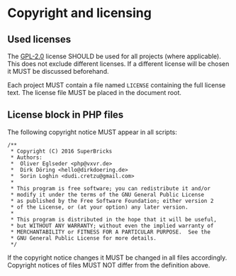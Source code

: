 # Copyright and licensing

## Used licenses

The [GPL-2.0](https://www.gnu.org/licenses/gpl-2.0.html) license SHOULD be used for all projects (where applicable).
This does not exclude different licenses. If a different license will be chosen it MUST be discussed beforehand.

Each project MUST contain a file named `LICENSE` containing the full license text.
The license file MUST be placed in the document root.

## License block in PHP files

The following copyright notice MUST appear in all scripts:

```
/**
 * Copyright (C) 2016 SuperBricks
 * Authors:
 *  Oliver Eglseder <php@vxvr.de>
 *  Dirk Döring <hello@dirkdoering.de>
 *  Sorin Loghin <dudi.cretzu@gmail.com>
 *
 * This program is free software; you can redistribute it and/or
 * modify it under the terms of the GNU General Public License
 * as published by the Free Software Foundation; either version 2
 * of the License, or (at your option) any later version.
 *
 * This program is distributed in the hope that it will be useful,
 * but WITHOUT ANY WARRANTY; without even the implied warranty of
 * MERCHANTABILITY or FITNESS FOR A PARTICULAR PURPOSE.  See the
 * GNU General Public License for more details.
 */
 ```

If the copyright notice changes it MUST be changed in all files accordingly.
Copyright notices of files MUST NOT differ from the definition above.

